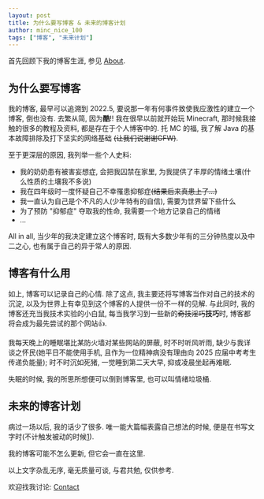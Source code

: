 ```yaml
---
layout: post
title: 为什么要写博客 & 未来的博客计划
author: minc_nice_100
tags: ["博客", "未来计划"]
---
```




首先回顾下我的博客生涯, 参见 [About](https://itedev.com/pages/about/).

## 为什么要写博客

我的博客, 最早可以追溯到 2022.5, 要说那一年有何事件致使我应激性的建立一个博客, 倒也没有. 
去繁从简, 因为**酷**!! 我在很早以前就开始玩 Minecraft, 那时候我接触的很多的教程及资料, 都是存在于个人博客中的. 托 MC 的福, 我了解 Java 的基本故障排除及打下坚实的网络基础 ~~(让我们说谢谢GFW)~~.

至于更深层的原因, 我列举一些个人史料:
- 我的奶奶患有被害妄想症, 会把我囚禁在家里, 为我提供了丰厚的情绪土壤(什么性质的土壤我不多说)
- 我在四年级时一度怀疑自己不幸罹患抑郁症~~(结果后来真患上了...)~~
- 我一直认为自己是个不凡的人(少年特有的自信), 需要为世界留下些什么
- 为了预防 "抑郁症" 夺取我的性命, 我需要一个地方记录自己的情绪
- ...

All in all, 当少年的我决定建立这个博客时, 既有大多数少年有的三分钟热度以及中二之心, 也有属于自己的异于常人的原因.

## 博客有什么用
如上, 博客可以记录自己的心情. 除了这点, 我主要还将写博客当作对自己的技术的沉淀, 以及为世界上有幸见到这个博客的人提供一份不一样的见解. 与此同时, 我的博客还充当我技术实验的小白鼠, 每当我学习到一些新的~~奇技淫巧~~**技巧**时, 博客都将会成为最先尝试的那个网站👍.

我每天晚上的睡眠堪比某防火墙对某些网站的屏蔽, 时不时听风听雨, 缺少与我详谈之怀民(她平日不能使用手机, 且作为一位精神病没有理由向 2025 应届中考考生传递负能量); 时不时沉如死猪, 一觉睡到第二天大早, 抑或凌晨坐起再难眠.

失眠的时候, 我的所思所想便可以倒到博客里, 也可以叫情绪垃圾桶.

## 未来的博客计划
病过一场以后, 我的话少了很多. 唯一能大篇幅表露自己想法的时候, 便是在书写文字时(不计触发被动的时候[1]).

> [1]: 指发作.

我的博客可能不怎么更新, 但它会一直在这里.

以上文字杂乱无序, 毫无质量可谈, 与君共勉, 仅供参考.

欢迎找我讨论: [Contact](/pages/contact/)
